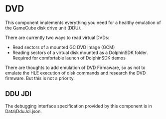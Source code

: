 # DVD

This component implements everything you need for a healthy emulation of the GameCube disk drive unit (DDU).

There are currently two ways to read virtual DVDs:
- Read sectors of a mounted GC DVD image (GCM)
- Reading sectors of a virtual disk mounted as a DolphinSDK folder. Required for comfortable launch of DolphinSDK demos

There are thoughts to add emulation of DVD Firmaware, so as not to emulate the HLE execution of disk commands and research the DVD firmware. But this is not a priority.

## DDU JDI

The debugging interface specification provided by this component is in Data\\DduJdi.json.
